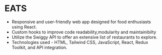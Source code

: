 # EATS
- Responsive and user-friendly web app designed for food enthusiasts using React.
- Custom hooks to improve code readability,modularity and maintainibilty
- Utilize the Swiggy API to offer an extensive list of restaurants to explore.
- Technologies used - HTML, Tailwind CSS, JavaScript, React, Redux Toolkit, and API integration.



